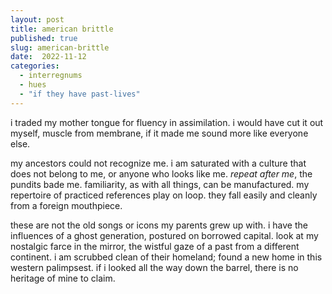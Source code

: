 ```yaml
---
layout: post
title: american brittle
published: true
slug: american-brittle
date:  2022-11-12
categories:
  - interregnums
  - hues
  - "if they have past-lives"
---
```

i traded my mother tongue for fluency in assimilation. i would have cut it out myself, muscle from membrane, if it made me sound more like everyone else. 

my ancestors could not recognize me. i am saturated with a culture that does not belong to me, or anyone who looks like me. *repeat after me*, the pundits bade me. familiarity, as with all things, can be manufactured. my repertoire of practiced references play on loop. they fall easily and cleanly from a foreign mouthpiece.

these are not the old songs or icons my parents grew up with. i have the influences of a ghost generation, postured on borrowed capital. look at my nostalgic farce in the mirror, the wistful gaze of a past from a different continent. i am scrubbed clean of their homeland; found a new home in this western palimpsest. if i looked all the way down the barrel, there is no heritage of mine to claim.